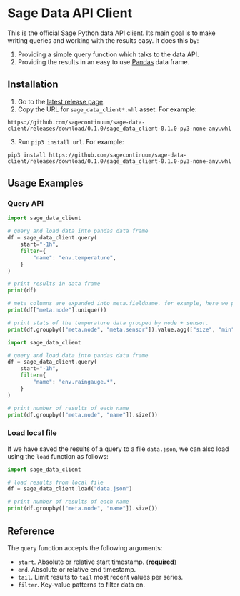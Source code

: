 # Sage Data API Client

This is the official Sage Python data API client. Its main goal is to make writing queries and working with the results easy. It does this by:

1. Providing a simple query function which talks to the data API.
2. Providing the results in an easy to use [Pandas](https://pandas.pydata.org) data frame.

## Installation

1. Go to the [latest release page](https://github.com/sagecontinuum/sage-data-client/releases/latest).
2. Copy the URL for `sage_data_client*.whl` asset. For example:
```
https://github.com/sagecontinuum/sage-data-client/releases/download/0.1.0/sage_data_client-0.1.0-py3-none-any.whl
```
3. Run `pip3 install url`. For example:
```
pip3 install https://github.com/sagecontinuum/sage-data-client/releases/download/0.1.0/sage_data_client-0.1.0-py3-none-any.whl
```

## Usage Examples

### Query API

```python
import sage_data_client

# query and load data into pandas data frame
df = sage_data_client.query(
    start="-1h",
    filter={
        "name": "env.temperature",
    }
)

# print results in data frame
print(df)

# meta columns are expanded into meta.fieldname. for example, here we print the unique nodes
print(df["meta.node"].unique())

# print stats of the temperature data grouped by node + sensor.
print(df.groupby(["meta.node", "meta.sensor"]).value.agg(["size", "min", "max", "mean"]))
```

```python
import sage_data_client

# query and load data into pandas data frame
df = sage_data_client.query(
    start="-1h",
    filter={
        "name": "env.raingauge.*",
    }
)

# print number of results of each name
print(df.groupby(["meta.node", "name"]).size())
```

### Load local file

If we have saved the results of a query to a file `data.json`, we can also load using the `load` function as follows:

```python
import sage_data_client

# load results from local file
df = sage_data_client.load("data.json")

# print number of results of each name
print(df.groupby(["meta.node", "name"]).size())
```

## Reference

The `query` function accepts the following arguments:

* `start`. Absolute or relative start timestamp. (**required**)
* `end`. Absolute or relative end timestamp.
* `tail`. Limit results to `tail` most recent values per series.
* `filter`. Key-value patterns to filter data on.
